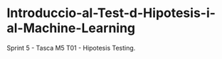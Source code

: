 # Introduccio-al-Test-d-Hipotesis-i-al-Machine-Learning
Sprint 5 - Tasca M5 T01 - Hipotesis Testing.

